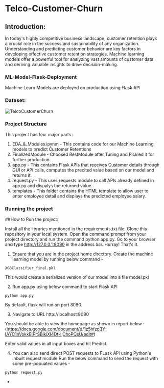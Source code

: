 # Telco-Customer-Churn


## Introduction:


In today's highly competitive business landscape, customer retention plays a crucial role in the success and sustainability of any organization. Understanding and predicting customer behavior are key factors in developing effective customer retention strategies. Machine learning models offer a powerful tool for analyzing vast amounts of customer data and deriving valuable insights to drive decision-making.

### ML-Model-Flask-Deployment
Machine Learn Models are deployed on production using Flask API


### Dataset: 
![TelcoCustomerChurn](https://www.kaggle.com/datasets/blastchar/telco-customer-churn)

### Project Structure
This project has four major parts :
1. EDA_&_Modules.ipynm - This contains code for our Machine Learning models to predict Customer Retentions
2. FinalizedModule - Choosed BestModule after Tuning and Pickled it for further production.
3. app.py - This contains Flask APIs that receives Customer details through GUI or API calls, computes the precited value based on our model and returns it.
4. request.py - This uses requests module to call APIs already defined in app.py and dispalys the returned value.
5. templates - This folder contains the HTML template to allow user to enter employee detail and displays the predicted employee salary.


### Running the project

##How to Run the project:

Install all the libraries mentioned in the requirements.txt file.
Clone this repository in your local system.
Open the command prompt from your project directory and run the command python app.py.
Go to your browser and type http://127.0.0.1:8080 in the address bar.
Hurray! That's it.

1. Ensure that you are in the project home directory. Create the machine learning model by running below command -

```
XGBClassifier_final.pkl
```
This would create a serialized version of our model into a file model.pkl

2. Run app.py using below command to start Flask API
```
python app.py
```
By default, flask will run on port 8080.

3. Navigate to URL http://localhost:8080

You should be able to view the homepage as shown in report below :
(https://docs.google.com/document/d/1z5hfzp3Y-IAYC1nVokkBiPrSBikiXI4Dt-IjChoPQsU/edit#)

Enter valid values in all input boxes and hit Predict.

4. You can also send direct POST requests to FLask API using Python's inbuilt request module
Run the beow command to send the request with some pre-popuated values -
```
python request.py
```
-
